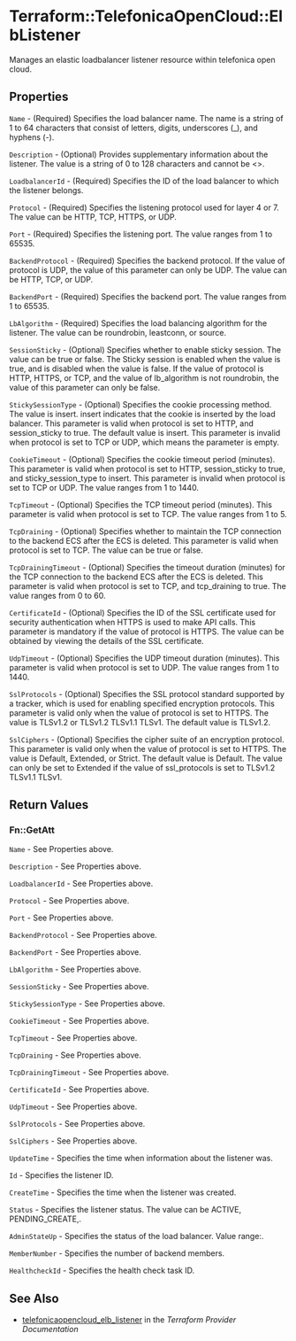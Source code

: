 # Terraform::TelefonicaOpenCloud::ElbListener

Manages an elastic loadbalancer listener resource within telefonica open cloud.

## Properties

`Name` - (Required) Specifies the load balancer name. The name is a string
of 1 to 64 characters that consist of letters, digits, underscores (_), and
hyphens (-).

`Description` - (Optional) Provides supplementary information about the listener.
The value is a string of 0 to 128 characters and cannot be <>.

`LoadbalancerId` - (Required) Specifies the ID of the load balancer to which
the listener belongs.

`Protocol` - (Required) Specifies the listening protocol used for layer 4
or 7. The value can be HTTP, TCP, HTTPS, or UDP.

`Port` - (Required) Specifies the listening port. The value ranges from 1
to 65535.

`BackendProtocol` - (Required) Specifies the backend protocol. If the value
of protocol is UDP, the value of this parameter can only be UDP. The value can
be HTTP, TCP, or UDP.

`BackendPort` - (Required) Specifies the backend port. The value ranges from
1 to 65535.

`LbAlgorithm` - (Required) Specifies the load balancing algorithm for the
listener. The value can be roundrobin, leastconn, or source.

`SessionSticky` - (Optional) Specifies whether to enable sticky session.
The value can be true or false. The Sticky session is enabled when the value
is true, and is disabled when the value is false. If the value of protocol is
HTTP, HTTPS, or TCP, and the value of lb_algorithm is not roundrobin, the value
of this parameter can only be false.

`StickySessionType` - (Optional) Specifies the cookie processing method.
The value is insert. insert indicates that the cookie is inserted by the load
balancer. This parameter is valid when protocol is set to HTTP, and session_sticky
to true. The default value is insert. This parameter is invalid when protocol
is set to TCP or UDP, which means the parameter is empty.

`CookieTimeout` - (Optional) Specifies the cookie timeout period (minutes).
This parameter is valid when protocol is set to HTTP, session_sticky to true,
and sticky_session_type to insert. This parameter is invalid when protocol is
set to TCP or UDP. The value ranges from 1 to 1440.

`TcpTimeout` - (Optional) Specifies the TCP timeout period (minutes). This
parameter is valid when protocol is set to TCP. The value ranges from 1 to 5.

`TcpDraining` - (Optional) Specifies whether to maintain the TCP connection
to the backend ECS after the ECS is deleted. This parameter is valid when protocol
is set to TCP. The value can be true or false.

`TcpDrainingTimeout` - (Optional) Specifies the timeout duration (minutes)
for the TCP connection to the backend ECS after the ECS is deleted. This parameter
is valid when protocol is set to TCP, and tcp_draining to true. The value ranges
from 0 to 60.

`CertificateId` - (Optional) Specifies the ID of the SSL certificate used
for security authentication when HTTPS is used to make API calls. This parameter
is mandatory if the value of protocol is HTTPS. The value can be obtained by
viewing the details of the SSL certificate.

`UdpTimeout` - (Optional) Specifies the UDP timeout duration (minutes). This
parameter is valid when protocol is set to UDP. The value ranges from 1 to 1440.

`SslProtocols` - (Optional) Specifies the SSL protocol standard supported
by a tracker, which is used for enabling specified encryption protocols. This
parameter is valid only when the value of protocol is set to HTTPS. The value
is TLSv1.2 or TLSv1.2 TLSv1.1 TLSv1. The default value is TLSv1.2.

`SslCiphers` - (Optional) Specifies the cipher suite of an encryption protocol.
This parameter is valid only when the value of protocol is set to HTTPS. The
value is Default, Extended, or Strict. The default value is Default. The value
can only be set to Extended if the value of ssl_protocols is set to TLSv1.2
TLSv1.1 TLSv1.


## Return Values

### Fn::GetAtt

`Name` - See Properties above.

`Description` - See Properties above.

`LoadbalancerId` - See Properties above.

`Protocol` - See Properties above.

`Port` - See Properties above.

`BackendProtocol` - See Properties above.

`BackendPort` - See Properties above.

`LbAlgorithm` - See Properties above.

`SessionSticky` - See Properties above.

`StickySessionType` - See Properties above.

`CookieTimeout` - See Properties above.

`TcpTimeout` - See Properties above.

`TcpDraining` - See Properties above.

`TcpDrainingTimeout` - See Properties above.

`CertificateId` - See Properties above.

`UdpTimeout` - See Properties above.

`SslProtocols` - See Properties above.

`SslCiphers` - See Properties above.

`UpdateTime` - Specifies the time when information about the listener was.

`Id` - Specifies the listener ID.

`CreateTime` - Specifies the time when the listener was created.

`Status` - Specifies the listener status. The value can be ACTIVE, PENDING_CREATE,.

`AdminStateUp` - Specifies the status of the load balancer. Value range:.

`MemberNumber` - Specifies the number of backend members.

`HealthcheckId` - Specifies the health check task ID.

## See Also

* [telefonicaopencloud_elb_listener](https://www.terraform.io/docs/providers/telefonicaopencloud/r/elb_listener.html) in the _Terraform Provider Documentation_